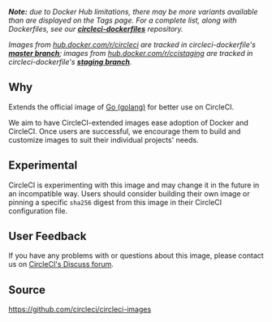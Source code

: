 _**Note:** due to Docker Hub limitations, there may be more variants available than are displayed on the Tags page. For a complete list, along with Dockerfiles, see our **[circleci-dockerfiles](https://github.com/CircleCI-Public/circleci-dockerfiles)** repository._

_Images from [hub.docker.com/r/circleci](https://hub.docker.com/r/circleci) are tracked in circleci-dockerfile's **[master branch](https://github.com/circleci-public/circleci-dockerfiles)**; images from [hub.docker.com/r/ccistaging](https://hub.docker.com/r/ccistaging) are tracked in circleci-dockerfile's **[staging branch](https://github.com/CircleCI-Public/circleci-dockerfiles/tree/staging)**._

## Why

Extends the official image of [Go (golang)](https://hub.docker.com/_/golang) for better use on CircleCI.

We aim to have CircleCI-extended images ease adoption of Docker and CircleCI. Once users are successful, we encourage them to build and customize images to suit their individual projects' needs.

## Experimental

CircleCI is experimenting with this image and may change it in the future in an incompatible way. Users should consider building their own image or pinning a specific `sha256` digest from this image in their CircleCI configuration file.

## User Feedback

If you have any problems with or questions about this image, please contact us on [CircleCI's Discuss forum](https://discuss.circleci.com/c/circleci-2-0).

## Source

https://github.com/circleci/circleci-images
